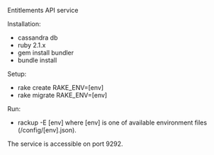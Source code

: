 
Entitlements API service

Installation:
- cassandra db
- ruby 2.1.x
- gem install bundler
- bundle install

Setup:
- rake create RAKE_ENV=[env]
- rake migrate RAKE_ENV=[env]

Run:
- rackup -E [env]
where [env] is one of available environment files (/config/[env].json).

The service is accessible on port 9292.